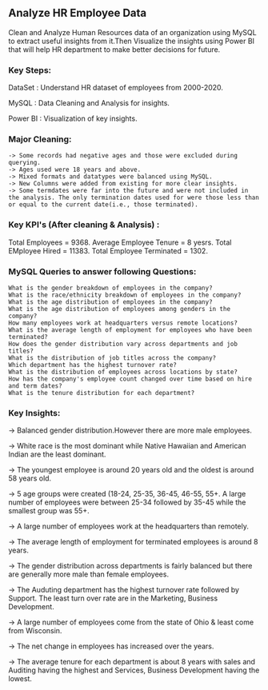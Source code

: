 ## Analyze HR Employee Data
  Clean and Analyze Human Resources data of an organization using MySQL to extract useful insights from it.Then Visualize the insights using Power BI that will help HR department to make better decisions for future. 

### Key Steps:
DataSet : Understand HR dataset of employees from 2000-2020.

MySQL   : Data Cleaning and Analysis for insights.

Power BI : Visualization of key insights.

### Major Cleaning:
    -> Some records had negative ages and those were excluded during querying.
    -> Ages used were 18 years and above.
    -> Mixed formats and datatypes were balanced using MySQL.
    -> New Columns were added from existing for more clear insights.
    -> Some termdates were far into the future and were not included in the analysis. The only termination dates used for were those less than or equal to the current date(i.e., those terminated).

### Key KPI's (After cleaning & Analysis) :
Total Employees = 9368.
Average Employee Tenure = 8 yesrs.
Total EMployee Hired = 11383.
Total Employee Terminated = 1302.

### MySQL Queries to answer following Questions:

    What is the gender breakdown of employees in the company?
    What is the race/ethnicity breakdown of employees in the company?
    What is the age distribution of employees in the company?
    What is the age distribution of employees among genders in the company?
    How many employees work at headquarters versus remote locations?
    What is the average length of employment for employees who have been terminated?
    How does the gender distribution vary across departments and job titles?
    What is the distribution of job titles across the company?
    Which department has the highest turnover rate?
    What is the distribution of employees across locations by state?
    How has the company's employee count changed over time based on hire and term dates?
    What is the tenure distribution for each department?


### Key Insights:

   -> Balanced gender distribution.However there are more male employees.
   
   -> White race is the most dominant while Native Hawaiian and American Indian are the least dominant.
   
   -> The youngest employee is around 20 years old and the oldest is around 58 years old.
   
   -> 5 age groups were created (18-24, 25-35, 36-45, 46-55, 55+. A large number of employees were between 25-34 followed by 35-45 while the smallest group was 55+.
   
   -> A large number of employees work at the headquarters than remotely.
   
   -> The average length of employment for terminated employees is around 8 years.
   
   -> The gender distribution across departments is fairly balanced but there are generally more male than female employees.
   
   -> The Auduting department has the highest turnover rate followed by Support. The least turn over rate are in the Marketing, Business Development.
   
   -> A large number of employees come from the state of Ohio & least come from Wisconsin.
   
   -> The net change in employees has increased over the years.
   
   -> The average tenure for each department is about 8 years with sales and Auditing having the highest and Services, Business Development having the lowest.
   

